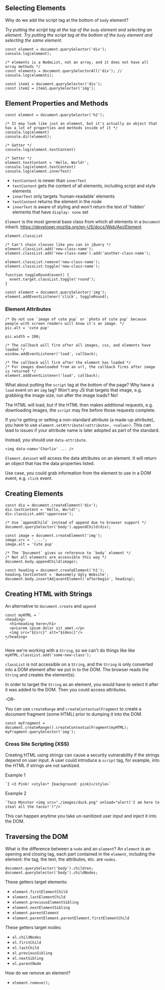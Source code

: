 ## Selecting Elements

Why do we add the script tag at the bottom of `body` element?

*Try putting the script tag at the top of the `body` element and selecting an element. Try putting the script tag at the bottom of the `body` element and selecting the same element.*
```
const element = document.querySelector('div');
console.log(element);
```
```
/* elements is a NodeList, not an array, and it does not have all array methods */
const elements = document.querySelectorAll('div'); //
console.log(elements);
```
```
const item1 = document.querySelector('div');
const item2 = item1.querySelector('img');
```
## Element Properties and Methods
```
const element = document.querySelector('h2');

/* It may look like just an element, but it's actually an object that has a lot of properties and methods inside of it */
console.log(element)
console.dir(element);
```
```
/* Getter */
console.log(element.textContent)
```
```
/* Setter */
element.textContent = 'Hello, World!';
console.log(element.textContent)
console.log(element.innerText)
```
* `textContent` is newer than `innerText`
* `textContent` gets the content of all elements, including script and style elements
* `innerText` only targets 'human-readable' elements
* `textContent` returns the element in the node
* `innerText` is aware of styling and won't return the text of 'hidden' elements that have `display: none` set

`Element` is the most general base class from which all elements in a `Document` inherit. https://developer.mozilla.org/en-US/docs/Web/Api/Element
```
element.classList

/* Can't chain classes like you can in jQuery */
element.classList.add('new-class-name');
element.classList.add('new-class-name').add('another-class-name');

element.classList.remove('new-class-name');
element.classList.toggle('new-class-name');
```
```
function toggleRound(event) {
  event.target.classList.toggle('round');
}

const element = document.querySelector('img');
element.addEventListener('click', toggleRound);
```
### Element Attributes
```
/* Do not use `image of cute pup` or `photo of cute pup` because people with screen readers will know it's an image. */
pic.alt = 'cute pup'

pic.width = 200;
```
```
/* The callback will fire after all images, css, and elements have loaded */
window.addEventListener('load', callback);

/* The callback will fire after the element has loaded */
/* For images downloaded from an url, the callback fires after image is returned */
element.addEventListener('load', callback);
```
What about putting the `script` tag at the bottom of the page? Why have a `load` event on an `img` tag? Won't any JS that targets that image, e.g. grabbing the image size, run after the image loads? No!

The HTML will load, but if the HTML then makes additional requests, e.g. downloading images, the `script` may fire before those requests complete.

If you're getting or setting a non-standard attribute (a made-up attribute), you have to use `element.setAttribute(<attribute>, <value>)`. This can lead to issues if your attribute name is later adopted as part of the standard.

Instead, you should use `data-attribute`.
```
<img data-name='Charlie' ... />
```
`Element.dataset` will access the data attributes on an element. It will return an object that has the data properties listed.

Use case, you could grab information from the element to use in a DOM event, e.g. `click` event.

## Creating Elements
```
const div = document.createElement('div');
div.textContent = 'Hello, World!';
div.classList.add('uppercase');

/* Use `appendChild` instead of append due to browser support */
document.querySelector('body').appendChild(div);
```
```
const image = document.createElement('img');
image.src = '....';
image.alt = 'Cute pup'

/* The `Document` gives us reference to `body` element */
/* Not all elements are accessible this way */
document.body.appendChild(image);
```
```
const heading = document.createElement('h1');
heading.textContent = 'Awesomely Ugly Website';
document.body.insertAdjacentElement('afterbegin', heading);
```
## Creating HTML with Strings
An alternative to `document.create` and `append`
```
const myHTML = `
<heading>
  <h1>heading here</h1>
  <p>Lorem ipsum dolor sit amet.</p>
  <img src="${src}" alt="${desc}"/>
</heading>
`
```
Here we're working with a `String`, so we can't do things like like `myHTML.classList.add('some-new-class');`

`classList` is not accessible on a `String`, and the `String` is only converted into a DOM element after we put in to the DOM. The browser reads the `String` and creates the element(s).

In order to target the `String` as an element, you would have to select it after it was added to the DOM. Then you could access attributes.

-OR-

You can use `createRange` and `createContextualFragment` to create a document fragment (some HTML) prior to dumping it into the DOM.
```
const myFragment = document.createRange().createContextualFragment(myHTML);
myFragment.querySelector('img');
```
### Cross Site Scripting (XSS)

Creating HTML using strings can cause a security vulnerability if the strings depend on user input. A user could introduce a `script` tag, for example, into the HTML if strings are not sanitized.

Example 1
```
`I <3 Pink! <style>* {background: pink}</style>`
```
Example 2
```
`Taco Monster <img src="./images/duck.png" onload="alert('I am here to steal all the tacos!')"/>`
```
This can happen anytime you take un-sanitized user input and inject it into the DOM.

## Traversing the DOM

What is the difference between a `node` and an `element`? An `element` is an opening and closing tag, each part contained in the `element`, including the element: the tag, the text, the attributes, etc. are `nodes`.
```
document.querySelector('body').children;
document.querySelector('body').childNodes;
```
These getters target elements:

* `element.firstElementChild`
* `element.lastElementChild`
* `element.previousElementSibling`
* `element.nextElementSibling`
* `element.parentElement`
* `element.parentElement.parentElement.firstElementChild`

These getters target nodes:

* `el.childNodes`
* `el.firstChild`
* `el.lastChild`
* `el.previousSibling`
* `el.nextSibling`
* `el.parentNode`

How do we remove an element?

* `element.remove();`
